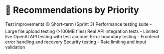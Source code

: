 # 🎯 Recommendations by Priority

Test improvements
🟡 Short-term (Sprint 3)
Performance testing suite - Large file upload testing (>100MB files)
Real API integration tests - Limited live OpenAI API testing with test account
Error boundary testing - Frontend error handling and recovery
Security testing - Rate limiting and input validation
